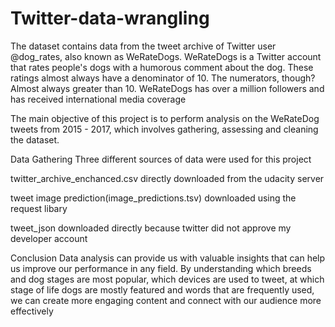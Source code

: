 # Twitter-data-wrangling

The dataset contains data from the tweet archive of Twitter user @dog_rates, also known as 
WeRateDogs. WeRateDogs is a Twitter account that rates people's dogs with a humorous 
comment about the dog. 
These ratings almost always have a denominator of 10. The numerators, though? Almost always 
greater than 10. 
WeRateDogs has over a million followers and has received international media coverage

The main objective of this project is to perform analysis on the WeRateDog tweets from 2015 - 2017, which involves gathering, assessing and cleaning the dataset.

Data Gathering
Three different sources of data were used for this project

twitter_archive_enchanced.csv directly downloaded from the udacity server

tweet image prediction(image_predictions.tsv) downloaded using the request libary

tweet_json downloaded directly because twitter did not approve my developer account

Conclusion
Data analysis can provide us with valuable insights that can help us improve our performance in 
any field. 
By understanding which breeds and dog stages are most popular, which devices are used to 
tweet, at which stage of life dogs are mostly featured and words that are frequently used, we 
can create more engaging content and connect with our audience more effectively


